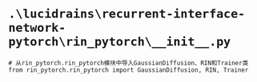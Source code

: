 # `.\lucidrains\recurrent-interface-network-pytorch\rin_pytorch\__init__.py`

```
# 从rin_pytorch.rin_pytorch模块中导入GaussianDiffusion、RIN和Trainer类
from rin_pytorch.rin_pytorch import GaussianDiffusion, RIN, Trainer
```